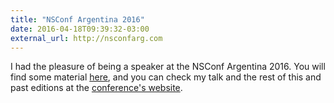 ```yaml
---
title: "NSConf Argentina 2016"
date: 2016-04-18T09:39:32-03:00
external_url: http://nsconfarg.com
---
```

I had the pleasure of being a speaker at the NSConf Argentina 2016. You will find some material [here][related-material], and you can check my talk
and the rest of this and past editions at the [conference's website](http://nsconfarg.com).

[related-material]: http://pablin.org/nsconfarg16
